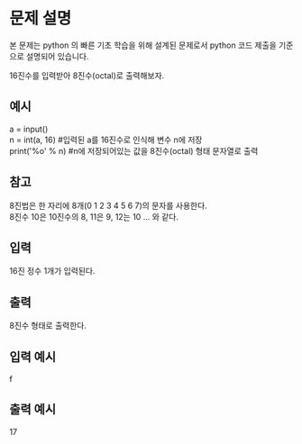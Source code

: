# 문제 설명

본 문제는 python 의 빠른 기초 학습을 위해 설계된 문제로서 python 코드 제출을 기준으로 설명되어 있습니다.

16진수를 입력받아 8진수(octal)로 출력해보자.

## 예시

a = input()  
n = int(a, 16) #입력된 a를 16진수로 인식해 변수 n에 저장  
print('%o' % n) #n에 저장되어있는 값을 8진수(octal) 형태 문자열로 출력

## 참고

8진법은 한 자리에 8개(0 1 2 3 4 5 6 7)의 문자를 사용한다.  
8진수 10은 10진수의 8, 11은 9, 12는 10 ... 와 같다.

## 입력

16진 정수 1개가 입력된다.

## 출력

8진수 형태로 출력한다.

## 입력 예시

f

## 출력 예시

17
